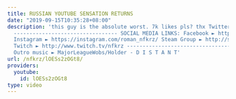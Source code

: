 ```yaml
---
title: RUSSIAN YOUTUBE SENSATION RETURNS
date: "2019-09-15T10:35:28+08:00"
description: 'this guy is the absolute worst. 7k likes pls? thx Twitter ► https://twitter.com/NFKRZAlt
  --------------------------------- SOCIAL MEDIA LINKS: Facebook ► https://www.facebook.com/NFKRZ1
  Instagram ► https://instagram.com/roman_nfkrz/ Steam Group ► http://steamcommunity.com/groups/nfkrzgroup
  Twitch ► http://www.twitch.tv/nfkrz --------------------------------- Music: ---------------------------------
  Outro music ► MajorLeagueWobs/Holder - D I S T A N T'
url: /nfkrz/lOESs2zOGt8/
providers:
  youtube:
    id: lOESs2zOGt8
type: video
---
```

